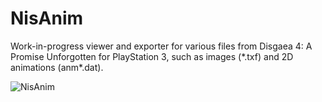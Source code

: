 NisAnim
=======

Work-in-progress viewer and exporter for various files from Disgaea 4: A Promise Unforgotten for PlayStation 3, such as images (\*.txf) and 2D animations (anm\*.dat).

![NisAnim](https://i.imgur.com/92DZUru.png)
